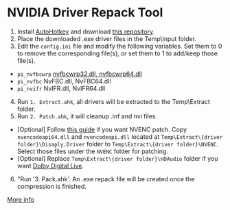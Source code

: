 # NVIDIA Driver Repack Tool

 1. Install [AutoHotkey](https://www.autohotkey.com/download/ahk-v2.exe) and download [this repository](https://github.com/alanfox2000software/NVRepackTool/archive/refs/heads/main.zip).
 2. Place the downloaded .exe driver files in the Temp\Input folder.
 3. Edit the `config.ini` file and modify the following variables. Set them to 0 to remove the corresponding file(s), or set them to 1 to add/keep those file(s).
   - `pi_nvfbcwrp` [nvfbcwrp32.dll, nvfbcwrp64.dll](https://github.com/keylase/nvidia-patch/tree/master/win/nvfbcwrp)
   - `pi_nvfbc` NvFBC.dll, NvFBC64.dll
   - `pi_nvifr` NvIFR.dll, NvIFR64.dll
 4. Run `1. Extract.ahk`, all drivers will be extracted to the Temp\Extract folder.
 5. Run `2. Patch.ahk`, it will cleanup .inf and nvi files.
   - [Optional] Follow [this guide](https://github.com/keylase/nvidia-patch/tree/master/win) if you want NVENC patch. Copy `nvencodeapi64.dll` and `nvencodeapi.dll` located at `Temp\Extract\{driver folder}\Disaply.Driver` folder to `Temp\Extract\{driver folder}\NVENC`. Select those files under the `NVENC` folder for patching.
   - [Optional] Replace `Temp\Extract\{driver folder}\HDAudio` folder if you want [Dolby Digital Live](https://github.com/alanfox2000software/NVRepackTool/tree/ddl/hdaudio).
 6. "Run '3. Pack.ahk'. An .exe repack file will be created once the compression is finished.

[More info](https://puresoftapps-nvidia.blogspot.com/)
